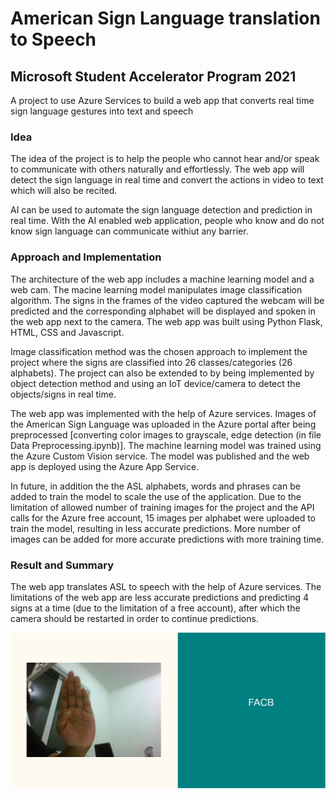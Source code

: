 # American Sign Language translation to Speech 

## Microsoft Student Accelerator Program 2021

A project to use Azure Services to build a web app that converts real time sign language gestures into text and speech

### Idea

The idea of the project is to help the people who cannot hear and/or speak to communicate with others naturally and effortlessly. The web app will detect the sign language in real time and convert the actions in video to text which will also be recited. 

AI can be used to automate the sign language detection and prediction in real time. With the AI enabled web application, people who know and do not know sign language can communicate withiut any barrier. 

### Approach and Implementation

The architecture of the web app includes a machine learning model and a web cam. The macine learning model manipulates image classification algorithm. The signs in the frames of the video captured the webcam will be predicted and the corresponding alphabet will be displayed and spoken in the web app next to the camera. The web app was built using Python Flask, HTML, CSS and Javascript.

Image classification method was the chosen approach to implement the project where the signs are classified into 26 classes/categories (26 alphabets). The project can also be extended to by being implemented by object detection method and using an IoT device/camera to detect the objects/signs in real time.

The web app was implemented with the help of Azure services. Images of the American Sign Language was uploaded in the Azure portal after being preprocessed [converting color images to grayscale, edge detection (in file Data Preprocessing.ipynb)]. The machine learning model was trained using the Azure Custom Vision service. The model was published and the web app is deployed using the Azure App Service. 

In future, in addition the the ASL alphabets, words and phrases can be added to train the model to scale the use of the application. Due to the limitation of allowed number of training images for the project and the API calls for the Azure free account, 15 images per alphabet were uploaded to train the model, resulting in less accurate predictions. More number of images can be added for more accurate predictions with more training time. 
 
### Result and Summary
The web app translates ASL to speech with the help of Azure services. The limitations of the web app are less accurate predictions and predicting 4 signs at a time (due to the limitation of a free account), after which the camera should be restarted in order to continue predictions. 

![screenshot of web app](/aslpng.png)

